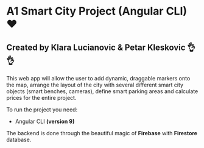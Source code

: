 # A1 Smart City Project (Angular CLI) ❤
## Created by Klara Lucianovic & Petar Kleskovic 👌👌

This web app will allow the user to add dynamic, draggable markers onto the map, arrange the layout of the city with several different smart city objects (smart benches, cameras), define smart parking areas and calculate prices for the entire project.

To run the project you need:
- Angular CLI __(version 9)__

The backend is done through the beautiful magic of **Firebase** with **Firestore** database.

